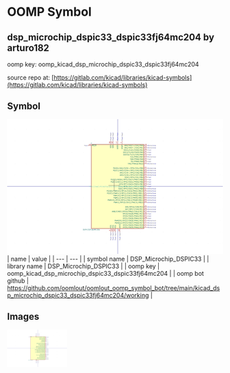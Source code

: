 # OOMP Symbol  
## dsp_microchip_dspic33_dspic33fj64mc204  by arturo182  
  
oomp key: oomp_kicad_dsp_microchip_dspic33_dspic33fj64mc204  
  
source repo at: [https://gitlab.com/kicad/libraries/kicad-symbols](https://gitlab.com/kicad/libraries/kicad-symbols)  
## Symbol  
  
[![working.png](working_600.png)](working.png)  
| name | value | 
| --- | --- | 
| symbol name | DSP_Microchip_DSPIC33 | 
| library name | DSP_Microchip_DSPIC33 | 
| oomp key | oomp_kicad_dsp_microchip_dspic33_dspic33fj64mc204 | 
| oomp bot github | https://github.com/oomlout/oomlout_oomp_symbol_bot/tree/main/kicad_dsp_microchip_dspic33_dspic33fj64mc204/working | 
## Images  
  
[![working.png](working_140.png)](working.png)  
